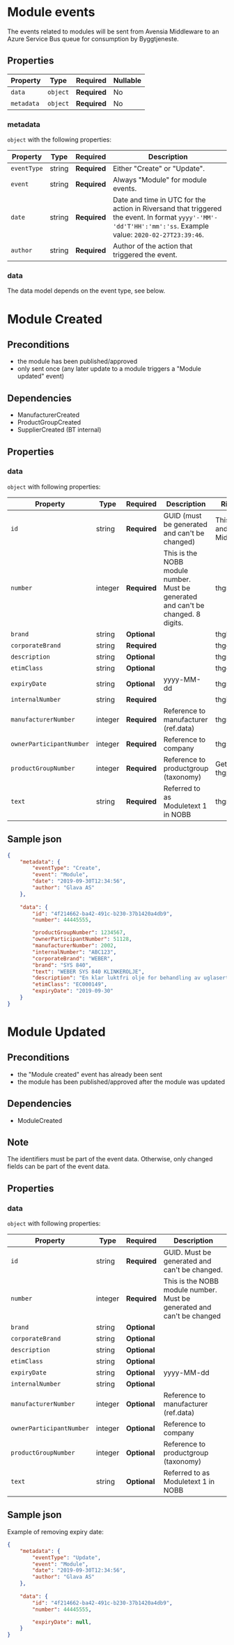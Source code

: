 # Module events

The events related to modules will be sent from Avensia Middleware to an Azure Service Bus queue for consumption by Byggtjeneste.

## Properties

| Property              | Type     | Required     | Nullable |
| --------------------- | -------- | ------------ | -------- |
| `data`                | `object` | **Required** | No       |
| `metadata`            | `object` | **Required** | No       |

### metadata

`object` with the following properties:

| Property          | Type    | Required     | Description |
| ------------------| ------- | ------------ | ------- |
| `eventType`       | string  | **Required** | Either "Create" or "Update".
| `event`           | string  | **Required** | Always "Module" for module events.
| `date`            | string  | **Required** | Date and time in UTC for the action in Riversand that triggered the event. In format `yyyy'-'MM'-'dd'T'HH':'mm':'ss`. Example value: `2020-02-27T23:39:46`.
| `author`          | string  | **Required** | Author of the action that triggered the event.

### data
The data model depends on the event type, see below.

# Module Created 

## Preconditions
-  the module has been published/approved
- only sent once (any later update to a module triggers a "Module updated" event)

## Dependencies
- ManufacturerCreated
- ProductGroupCreated
- SupplierCreated (BT internal)

## Properties
### data

`object` with following properties:


| Property                 | Type    | Required     | Description | Riversand Comment
| ------------------------ | ------- | ------------ | -------     | -----------------
| `id`                     | string  | **Required** | GUID (must be generated and can't be changed)             | This will be generated and stored in Middleware.  
| `number`                 | integer | **Required** | This is the NOBB module number. Must be generated and can't be changed. 8 digits. | thgmoduleno
| `brand`                  | string  | **Optional** |             | thgbrandname
| `corporateBrand`         | string  | **Required** |             | thgcorporatebrand
| `description`            | string  | **Optional** |             | thgmoduledescription
| `etimClass`              | string  | **Optional** |             | thgetimclass
| `expiryDate`             | string  | **Optional** |  yyyy-MM-dd | thgmoduleexpiredate
| `internalNumber`         | string  | **Required** |             | thginternalmoduleno
| `manufacturerNumber`     | integer | **Required** | Reference to manufacturer (ref.data)            | thgmanufacturernumber
| `ownerParticipantNumber` | integer | **Required** | Reference to company            | thgsupplierno
| `productGroupNumber`     | integer | **Required** | Reference to productgroup (taxonomy)            | Get number based on thgpseproductgroup
| `text`                   | string  | **Required** | Referred to as Moduletext 1 in NOBB             | thgmoduletext



## Sample json
```json
{
    "metadata": {
        "eventType": "Create",
        "event": "Module",
        "date": "2019-09-30T12:34:56",
        "author": "Glava AS"
    },
    
    "data": {
        "id": "4f214662-ba42-491c-b230-37b1420a4db9",
        "number": 44445555,

        "productGroupNumber": 1234567,
        "ownerParticipantNumber": 51128,
        "manufacturerNumber": 2002,
        "internalNumber": "ABC123",
        "corporateBrand": "WEBER",
        "brand": "SYS 840",
        "text": "WEBER SYS 840 KLINKEROLJE",
        "description": "En klar luktfri olje for behandling av uglaserte fliser og klinker.",
        "etimClass": "EC000149",
        "expiryDate": "2019-09-30"
    }
}

```


# Module Updated 

## Preconditions
- the "Module created" event has already been sent
- the module has been published/approved after the module was updated

## Dependencies
- ModuleCreated

## Note	
The identifiers must be part of the event data.	Otherwise, only changed fields can be part of the event data.

## Properties
### data

`object` with following properties:


| Property                 | Type    | Required     | Description |
| ------------------------ | ------- | ------------ | -------     |
| `id`                     | string  | **Required** | GUID. Must be generated and can't be changed.             |
| `number`                 | integer | **Required** | This is the NOBB module number. Must be generated and can't be changed             |
| `brand`                  | string  | **Optional** |             |
| `corporateBrand`         | string  | **Optional** |             |
| `description`            | string  | **Optional** |             |
| `etimClass`              | string  | **Optional** |
| `expiryDate`             | string  | **Optional** |  yyyy-MM-dd |
| `internalNumber`         | string  | **Optional** |             |
| `manufacturerNumber`     | integer | **Optional** | Reference to manufacturer (ref.data)            |
| `ownerParticipantNumber` | integer | **Optional** | Reference to company            |
| `productGroupNumber`     | integer | **Optional** | Reference to productgroup (taxonomy)            |
| `text`                   | string  | **Optional** | Referred to as Moduletext 1 in NOBB             |



## Sample json
Example of removing expiry date:
```json
{
    "metadata": {
        "eventType": "Update",
        "event": "Module",
        "date": "2019-09-30T12:34:56",
        "author": "Glava AS"
    },
    
    "data": {
        "id": "4f214662-ba42-491c-b230-37b1420a4db9",
        "number": 44445555,

        "expiryDate": null,
    }
}

```
